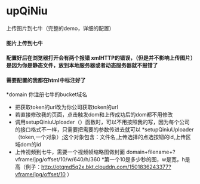 # upQiNiu
上传图片到七牛（完整的demo，详细的配置）
#### 图片上传到七牛
#### 配置好后在浏览器打开会有两个报错 xmlHTTP的错误，（但是并不影响上传图片）是因为你是静态文件，放到本地服务器或者动态服务器就不报错了
#### 需要配置的我都在html中标注好了
*domain 你注册七牛的bucket域名
* 把获取token的url改为你公司获取token的url
* 若直接修改我的页面，点击触发dom和上传成功后的dom都不用修改
* 调用setupQiniuUploader（）函数时，可以不用按照我的写，因为每个公司的接口格式不一样，只需要把需要的参数传进去就可以
*setupQiniuUploader（token,一个对象）;这个对象包含：文件名,上传选择的点选按钮的id,上传区域dom的id
* 上传视频到七牛，需要一个视频帧缩略图做封面 domain+filename+?vframe/jpg/offset/10/w/640/h/360
*第一个10是多少秒的图，w是宽，h是高（例子：http://otqmd5q2x.bkt.clouddn.com/1501836243377?vframe/jpg/offset/10    ）
